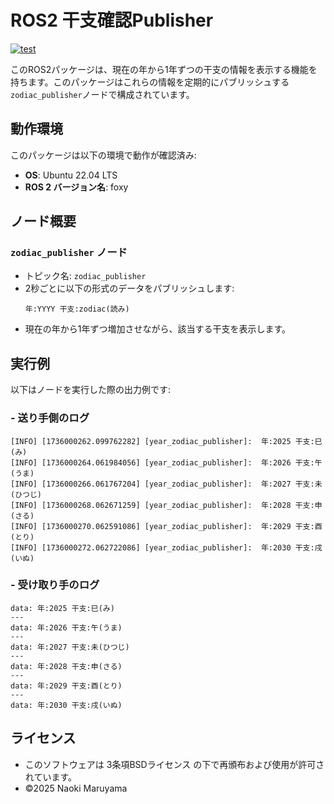 # ROS2 干支確認Publisher
[![test](https://github.com/NaokiMaruyama978/mypkg/actions/workflows/test.yml/badge.svg)](https://github.com/NaokiMaruyama978/mypkg/actions/workflows/test.yml)

このROS2パッケージは、現在の年から1年ずつの干支の情報を表示する機能を持ちます。このパッケージはこれらの情報を定期的にパブリッシュする`zodiac_publisher`ノードで構成されています。

## 動作環境

このパッケージは以下の環境で動作が確認済み:
- **OS**: Ubuntu 22.04 LTS
- **ROS 2 バージョン名**: foxy

## ノード概要
### `zodiac_publisher` ノード
- トピック名: `zodiac_publisher`
- 2秒ごとに以下の形式のデータをパブリッシュします:
  ```
  年:YYYY 干支:zodiac(読み)
  ```
- 現在の年から1年ずつ増加させながら、該当する干支を表示します。

## 実行例

以下はノードを実行した際の出力例です:

### - 送り手側のログ
```
[INFO] [1736000262.099762282] [year_zodiac_publisher]:  年:2025 干支:巳(み)
[INFO] [1736000264.061984056] [year_zodiac_publisher]:  年:2026 干支:午(うま)
[INFO] [1736000266.061767204] [year_zodiac_publisher]:  年:2027 干支:未(ひつじ)
[INFO] [1736000268.062671259] [year_zodiac_publisher]:  年:2028 干支:申(さる)
[INFO] [1736000270.062591086] [year_zodiac_publisher]:  年:2029 干支:酉(とり)
[INFO] [1736000272.062722086] [year_zodiac_publisher]:  年:2030 干支:戌(いぬ)
```
### - 受け取り手のログ
```
data: 年:2025 干支:巳(み)
---
data: 年:2026 干支:午(うま)
---
data: 年:2027 干支:未(ひつじ)
---
data: 年:2028 干支:申(さる)
---
data: 年:2029 干支:酉(とり)
---
data: 年:2030 干支:戌(いぬ)
```

## ライセンス
- このソフトウェアは 3条項BSDライセンス の下で再頒布および使用が許可されています。
- ©2025 Naoki Maruyama
